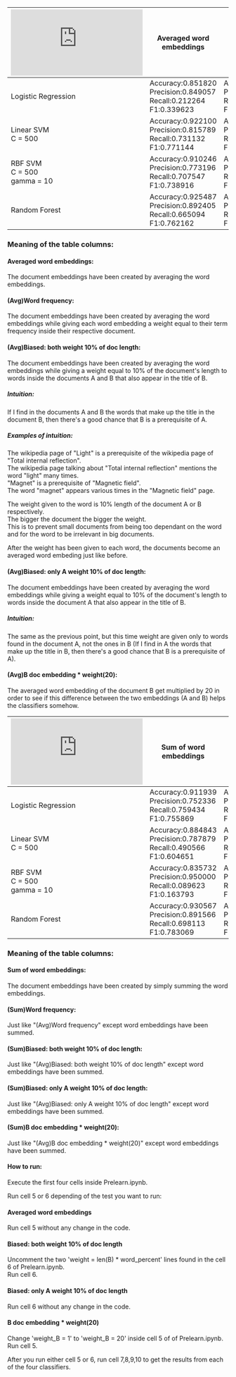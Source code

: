 |  ![Fasttext](https://fasttext.cc/docs/en/pretrained-vectors.html)  | Averaged word embeddings | (Avg)Word frequency   | (Avg)Biased: both weight 10% of doc length  | (Avg)Biased: only A weight 10% of doc length | (Avg)B doc embedding * weight(20) 
| ------------- |-------------| -----------------| ----|---- | ---- | 
| Logistic Regression  | Accuracy:0.851820 <br> Precision:0.849057 <br> Recall:0.212264 <br> F1:0.339623 | Accuracy:0.820491 <br> Precision:0.000000 <br> Recall:0.000000 <br> F1:0.000000 | Accuracy:0.902625 <br> Precision:0.774011 <br> Recall:0.646226 <br> F1:0.704370 | Accuracy:0.849280 <br> Precision:0.702381 <br> Recall:0.278302 <br> F1:0.398649 | Accuracy:0.905165 <br> Precision:0.804878 <br> Recall:0.622642 <br> F1:0.702128
| Linear SVM <br> C = 500 | Accuracy:0.922100 <br> Precision:0.815789 <br> Recall:0.731132 <br> F1:0.771144 | Accuracy:0.845893 <br> Precision:0.812500 <br> Recall:0.183962 <br> F1:0.300000 | Accuracy:0.899238 <br> Precision:0.683794 <br> Recall:0.816038 <br> F1:0.744086 | Accuracy:0.906012 <br> Precision:0.720524 <br> Recall:0.778302 <br> F1:0.748299 | Accuracy:0.924640 <br> Precision:0.855491 <br> Recall:0.698113 <br> F1:0.768831
| RBF SVM <br> C = 500 <br> gamma = 10  | Accuracy:0.910246 <br> Precision:0.773196 <br> Recall:0.707547 <br> F1:0.738916 | Accuracy:0.869602 <br> Precision:0.822222 <br> Recall:0.349057 <br> F1:0.490066 | Accuracy:0.878916 <br> Precision:0.810811 <br> Recall:0.424528 <br> F1:0.557276 | Accuracy:0.887384 <br> Precision:0.811024 <br> Recall:0.485849 <br> F1:0.607670 | Accuracy:0.906859 <br> Precision:0.814815 <br> Recall:0.622642 <br> F1:0.705882
| Random Forest | Accuracy:0.925487 <br> Precision:0.892405 <br> Recall:0.665094 <br> F1:0.762162 | Accuracy:0.921253 <br> Precision:0.878981 <br> Recall:0.650943 <br> F1:0.747967 | Accuracy:0.920406 <br> Precision:0.797980 <br> Recall:0.745283 <br> F1:0.770732 | Accuracy:0.916173 <br> Precision:0.786802 <br> Recall:0.731132 <br> F1:0.757946 | Accuracy:0.927180 <br> Precision:0.893750 <br> Recall:0.674528 <br> F1:0.768817

### Meaning of the table columns:

#### Averaged word embeddings:
The document embeddings have been created by averaging the word embeddings.

#### (Avg)Word frequency:
The document embeddings have been created by averaging the word embeddings while giving each word embedding a weight equal to their term frequency inside their respective document.

#### (Avg)Biased: both weight 10% of doc length:
The document embeddings have been created by averaging the word embeddings while giving a weight equal to 10% of the document's length to words inside the documents A and B that also appear in the title of B.

##### Intuition:
If I find in the documents A and B the words that make up the title in the document B, then there's a good chance that B is a prerequisite of A.  

##### Examples of intuition:  
The wikipedia page of "Light" is a prerequisite of the wikipedia page of "Total internal reflection".  
The wikipedia page talking about "Total internal reflection" mentions the word "light" many times.  
"Magnet" is a prerequisite of "Magnetic field".   
The word "magnet" appears various times in the "Magnetic field" page.  

The weight given to the word is 10% length of the document A or B respectively.  
The bigger the document the bigger the weight.  
This is to prevent small documents from being too dependant on the word and for the word to be irrelevant in big documents.  

After the weight has been given to each word, the documents become an averaged word embeding just like before.


#### (Avg)Biased: only A weight 10% of doc length:
The document embeddings have been created by averaging the word embeddings while giving a weight equal to 10% of the document's length to words inside the document A  that also appear in the title of B.

##### Intuition:
The same as the previous point, but this time weight are given only to words found in the document A, not the ones in B
(If I find in A the words that make up the title in B, then there's a good chance that B is a prerequisite of A).  

#### (Avg)B doc embedding * weight(20):
The averaged word embedding of the document B get multiplied by 20 in order to see if this difference between the two embeddings (A and B) helps the classifiers somehow.


|  ![Fasttext](https://fasttext.cc/docs/en/pretrained-vectors.html)  | Sum of word embeddings | (Sum)Word frequency | (Sum)Biased: both weight 10% of doc length | (Sum)Biased: only A weight 10% of doc length | (Sum)B doc embedding * weight(20) 
| ------------- |-------------| -----------------| ----|---- | ---- | 
| Logistic Regression  | Accuracy:0.911939 <br> Precision:0.752336 <br> Recall:0.759434 <br> F1:0.755869 | Accuracy:0.917019 <br> Precision:0.806452 <br> Recall:0.707547 <br> F1:0.753769 | Accuracy:0.902625 <br> Precision:0.715556 <br> Recall:0.759434 <br> F1:0.736842 | Accuracy:0.894157 <br> Precision:0.682008 <br> Recall:0.768868 <br> F1:0.722838 | Accuracy:0.923793 <br> Precision:0.801980 <br> Recall:0.764151 <br> F1:0.782609
| Linear SVM <br> C = 500     | Accuracy:0.884843 <br> Precision:0.787879 <br> Recall:0.490566 <br> F1:0.604651 | Accuracy:0.857748 <br> Precision:0.600917 <br> Recall:0.617925 <br> F1:0.609302 | Accuracy:0.840813 <br> Precision:0.544776 <br> Recall:0.688679 <br> F1:0.608333 | Accuracy:0.868755 <br> Precision:0.647668 <br> Recall:0.589623 <br> F1:0.617284 | Accuracy:0.892464 <br> Precision:0.692308 <br> Recall:0.721698 <br> F1:0.706697
| RBF SVM <br> C = 500 <br> gamma = 10  | Accuracy:0.835732 <br> Precision:0.950000 <br> Recall:0.089623 <br> F1:0.163793 | Accuracy:0.835732 <br> Precision:0.950000 <br> Recall:0.089623 <br> F1:0.163793 | Accuracy:0.835732 <br> Precision:0.950000 <br> Recall:0.089623 <br> F1:0.163793 | Accuracy:0.835732 <br> Precision:0.950000 <br> Recall:0.089623 <br> F1:0.163793 | Accuracy:0.835732 <br> Precision:0.950000 <br> Recall:0.089623 <br> F1:0.163793
| Random Forest | Accuracy:0.930567 <br> Precision:0.891566 <br> Recall:0.698113 <br> F1:0.783069 | Accuracy:0.922100 <br> Precision:0.861446 <br> Recall:0.674528 <br> F1:0.756614 | Accuracy:0.915326 <br> Precision:0.791667 <br> Recall:0.716981 <br> F1:0.752475 | Accuracy:0.915326 <br> Precision:0.791667 <br> Recall:0.716981 <br> F1:0.752475 | Accuracy:0.922100 <br> Precision:0.870370 <br> Recall:0.665094 <br> F1:0.754011

### Meaning of the table columns:

#### Sum of word embeddings:
The document embeddings have been created by simply summing the word embeddings.

#### (Sum)Word frequency:
Just like "(Avg)Word frequency" except word embeddings have been summed.

#### (Sum)Biased: both weight 10% of doc length:
Just like "(Avg)Biased: both weight 10% of doc length" except word embeddings have been summed.

#### (Sum)Biased: only A weight 10% of doc length:
Just like "(Avg)Biased: only A weight 10% of doc length" except word embeddings have been summed.

#### (Sum)B doc embedding * weight(20):
Just like "(Avg)B doc embedding * weight(20)" except word embeddings have been summed.



#### How to run:
Execute the first four cells inside Prelearn.ipynb.

Run cell 5 or 6 depending of the test you want to run:  
#### Averaged word embeddings  
Run cell 5 without any change in the code.  
#### Biased: both weight 10% of doc length  
Uncomment the two 'weight = len(B) * word_percent' lines found in the cell 6 of Prelearn.ipynb.  
Run cell 6.  
#### Biased: only A weight 10% of doc length
Run cell 6 without any change in the code.  
#### B doc embedding * weight(20)
Change 'weight_B = 1' to 'weight_B = 20' inside cell 5 of of Prelearn.ipynb.  
Run cell 5.

After you run either cell 5 or 6, run cell 7,8,9,10 to get the results from each of the four classifiers.




